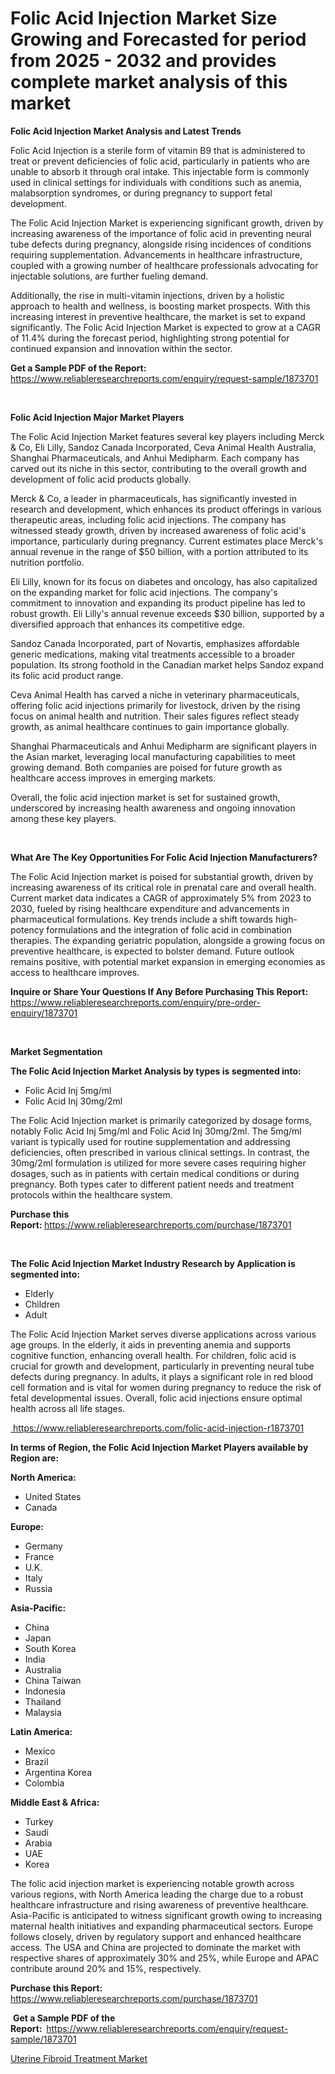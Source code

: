 <p><h1>Folic Acid Injection Market Size Growing and Forecasted for period from 2025 - 2032 and provides complete market analysis of this market</h1></p><p><strong>Folic Acid Injection Market Analysis and Latest Trends</strong></p>
<p><p>Folic Acid Injection is a sterile form of vitamin B9 that is administered to treat or prevent deficiencies of folic acid, particularly in patients who are unable to absorb it through oral intake. This injectable form is commonly used in clinical settings for individuals with conditions such as anemia, malabsorption syndromes, or during pregnancy to support fetal development.</p><p>The Folic Acid Injection Market is experiencing significant growth, driven by increasing awareness of the importance of folic acid in preventing neural tube defects during pregnancy, alongside rising incidences of conditions requiring supplementation. Advancements in healthcare infrastructure, coupled with a growing number of healthcare professionals advocating for injectable solutions, are further fueling demand. </p><p>Additionally, the rise in multi-vitamin injections, driven by a holistic approach to health and wellness, is boosting market prospects. With this increasing interest in preventive healthcare, the market is set to expand significantly. The Folic Acid Injection Market is expected to grow at a CAGR of 11.4% during the forecast period, highlighting strong potential for continued expansion and innovation within the sector.</p></p>
<p><strong>Get a Sample PDF of the Report:&nbsp;</strong> <a href="https://www.reliableresearchreports.com/enquiry/request-sample/1873701?utm_campaign=3002&utm_medium=2&utm_source=Github&utm_content=ia&utm_term=08032025&utm_id=folic-acid-injection">https://www.reliableresearchreports.com/enquiry/request-sample/1873701</a></p>
<p>&nbsp;</p>
<p><strong>Folic Acid Injection Major Market Players</strong></p>
<p><p>The Folic Acid Injection Market features several key players including Merck & Co, Eli Lilly, Sandoz Canada Incorporated, Ceva Animal Health Australia, Shanghai Pharmaceuticals, and Anhui Medipharm. Each company has carved out its niche in this sector, contributing to the overall growth and development of folic acid products globally.</p><p>Merck & Co, a leader in pharmaceuticals, has significantly invested in research and development, which enhances its product offerings in various therapeutic areas, including folic acid injections. The company has witnessed steady growth, driven by increased awareness of folic acid's importance, particularly during pregnancy. Current estimates place Merck's annual revenue in the range of $50 billion, with a portion attributed to its nutrition portfolio.</p><p>Eli Lilly, known for its focus on diabetes and oncology, has also capitalized on the expanding market for folic acid injections. The company's commitment to innovation and expanding its product pipeline has led to robust growth. Eli Lilly's annual revenue exceeds $30 billion, supported by a diversified approach that enhances its competitive edge.</p><p>Sandoz Canada Incorporated, part of Novartis, emphasizes affordable generic medications, making vital treatments accessible to a broader population. Its strong foothold in the Canadian market helps Sandoz expand its folic acid product range.</p><p>Ceva Animal Health has carved a niche in veterinary pharmaceuticals, offering folic acid injections primarily for livestock, driven by the rising focus on animal health and nutrition. Their sales figures reflect steady growth, as animal healthcare continues to gain importance globally.</p><p>Shanghai Pharmaceuticals and Anhui Medipharm are significant players in the Asian market, leveraging local manufacturing capabilities to meet growing demand. Both companies are poised for future growth as healthcare access improves in emerging markets.</p><p>Overall, the folic acid injection market is set for sustained growth, underscored by increasing health awareness and ongoing innovation among these key players.</p></p>
<p>&nbsp;</p>
<p><strong>What Are The Key Opportunities For Folic Acid Injection Manufacturers?</strong></p>
<p><p>The Folic Acid Injection market is poised for substantial growth, driven by increasing awareness of its critical role in prenatal care and overall health. Current market data indicates a CAGR of approximately 5% from 2023 to 2030, fueled by rising healthcare expenditure and advancements in pharmaceutical formulations. Key trends include a shift towards high-potency formulations and the integration of folic acid in combination therapies. The expanding geriatric population, alongside a growing focus on preventive healthcare, is expected to bolster demand. Future outlook remains positive, with potential market expansion in emerging economies as access to healthcare improves.</p></p>
<p><strong>Inquire or Share Your Questions If Any Before Purchasing This Report:</strong> <a href="https://www.reliableresearchreports.com/enquiry/pre-order-enquiry/1873701?utm_campaign=3002&utm_medium=2&utm_source=Github&utm_content=ia&utm_term=08032025&utm_id=folic-acid-injection">https://www.reliableresearchreports.com/enquiry/pre-order-enquiry/1873701</a></p>
<p>&nbsp;</p>
<p><strong>Market Segmentation</strong></p>
<p><strong>The Folic Acid Injection Market Analysis by types is segmented into:</strong></p>
<p><ul><li>Folic Acid Inj 5mg/ml</li><li>Folic Acid Inj 30mg/2ml</li></ul></p>
<p><p>The Folic Acid Injection market is primarily categorized by dosage forms, notably Folic Acid Inj 5mg/ml and Folic Acid Inj 30mg/2ml. The 5mg/ml variant is typically used for routine supplementation and addressing deficiencies, often prescribed in various clinical settings. In contrast, the 30mg/2ml formulation is utilized for more severe cases requiring higher dosages, such as in patients with certain medical conditions or during pregnancy. Both types cater to different patient needs and treatment protocols within the healthcare system.</p></p>
<p><strong>Purchase this Report:&nbsp;</strong><a href="https://www.reliableresearchreports.com/purchase/1873701?utm_campaign=3002&utm_medium=2&utm_source=Github&utm_content=ia&utm_term=08032025&utm_id=folic-acid-injection">https://www.reliableresearchreports.com/purchase/1873701</a></p>
<p>&nbsp;</p>
<p><strong>The Folic Acid Injection Market Industry Research by Application is segmented into:</strong></p>
<p><ul><li>Elderly</li><li>Children</li><li>Adult</li></ul></p>
<p><p>The Folic Acid Injection Market serves diverse applications across various age groups. In the elderly, it aids in preventing anemia and supports cognitive function, enhancing overall health. For children, folic acid is crucial for growth and development, particularly in preventing neural tube defects during pregnancy. In adults, it plays a significant role in red blood cell formation and is vital for women during pregnancy to reduce the risk of fetal developmental issues. Overall, folic acid injections ensure optimal health across all life stages.</p></p>
<p><a href="https://www.reliableresearchreports.com/folic-acid-injection-r1873701?utm_campaign=3002&utm_medium=2&utm_source=Github&utm_content=ia&utm_term=08032025&utm_id=folic-acid-injection">&nbsp;https://www.reliableresearchreports.com/folic-acid-injection-r1873701</a></p>
<p><strong>In terms of Region, the Folic Acid Injection Market Players available by Region are:</strong></p>
<p>
    <p> <strong> North America: </strong>
        <ul>
            <li>United States</li>
            <li>Canada</li>
        </ul>
        </p> 
    <p> <strong> Europe: </strong>
        <ul>
            <li>Germany</li>
            <li>France</li>
            <li>U.K.</li>
            <li>Italy</li>
            <li>Russia</li>
        </ul>
        </p> 
    <p> <strong> Asia-Pacific: </strong>
        <ul>
            <li>China</li>
            <li>Japan</li>
            <li>South Korea</li>
            <li>India</li>
            <li>Australia</li>
            <li>China Taiwan</li>
            <li>Indonesia</li>
            <li>Thailand</li>
            <li>Malaysia</li>
        </ul>
        </p> 
    <p> <strong> Latin America: </strong>
        <ul>
            <li>Mexico</li>
            <li>Brazil</li>
            <li>Argentina Korea</li>
            <li>Colombia</li>
        </ul>
        </p> 
    <p> <strong> Middle East & Africa: </strong>
        <ul>
            <li>Turkey</li>
            <li>Saudi</li>
            <li>Arabia</li>
            <li>UAE</li>
            <li>Korea</li>
        </ul>
    </p>
    </p>
<p><p>The folic acid injection market is experiencing notable growth across various regions, with North America leading the charge due to a robust healthcare infrastructure and rising awareness of preventive healthcare. Asia-Pacific is anticipated to witness significant growth owing to increasing maternal health initiatives and expanding pharmaceutical sectors. Europe follows closely, driven by regulatory support and enhanced healthcare access. The USA and China are projected to dominate the market with respective shares of approximately 30% and 25%, while Europe and APAC contribute around 20% and 15%, respectively.</p></p>
<p><strong>Purchase this Report: </strong><a href="https://www.reliableresearchreports.com/purchase/1873701?utm_campaign=3002&utm_medium=2&utm_source=Github&utm_content=ia&utm_term=08032025&utm_id=folic-acid-injection">https://www.reliableresearchreports.com/purchase/1873701</a></p>
<p>&nbsp;<strong>Get a Sample PDF of the Report:&nbsp;&nbsp;</strong><a href="https://www.reliableresearchreports.com/enquiry/request-sample/1873701?utm_campaign=3002&utm_medium=2&utm_source=Github&utm_content=ia&utm_term=08032025&utm_id=folic-acid-injection">https://www.reliableresearchreports.com/enquiry/request-sample/1873701</a></p>
<p><strong></strong></p>
<p><p><a href="https://github.com/leyesamilej/Market-Research-Report-List-1/blob/main/uterine-fibroid-treatment-market.md?utm_campaign=3002&utm_medium=2&utm_source=Github&utm_content=ia&utm_term=08032025&utm_id=folic-acid-injection">Uterine Fibroid Treatment Market</a></p></p>